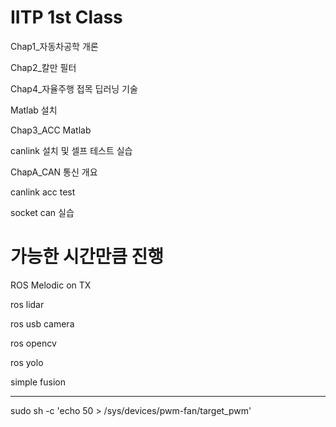 # IITP 1st Class

Chap1_자동차공학 개론

Chap2_칼만 필터

Chap4_자율주행 접목 딥러닝 기술

Matlab 설치

Chap3_ACC Matlab

canlink 설치 및 셀프 테스트 실습

ChapA_CAN 통신 개요

canlink acc test

socket can 실습



# 가능한 시간만큼 진행

ROS Melodic on TX

ros lidar

ros usb camera

ros opencv

ros yolo

simple fusion



------------------------------------------------------
sudo sh -c 'echo 50 > /sys/devices/pwm-fan/target_pwm'

